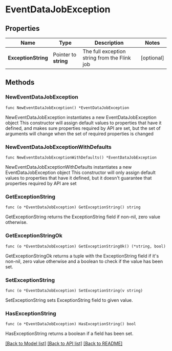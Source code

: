 # EventDataJobException

## Properties

Name | Type | Description | Notes
------------ | ------------- | ------------- | -------------
**ExceptionString** | Pointer to **string** | The full exception string from the Flink job | [optional] 

## Methods

### NewEventDataJobException

`func NewEventDataJobException() *EventDataJobException`

NewEventDataJobException instantiates a new EventDataJobException object
This constructor will assign default values to properties that have it defined,
and makes sure properties required by API are set, but the set of arguments
will change when the set of required properties is changed

### NewEventDataJobExceptionWithDefaults

`func NewEventDataJobExceptionWithDefaults() *EventDataJobException`

NewEventDataJobExceptionWithDefaults instantiates a new EventDataJobException object
This constructor will only assign default values to properties that have it defined,
but it doesn't guarantee that properties required by API are set

### GetExceptionString

`func (o *EventDataJobException) GetExceptionString() string`

GetExceptionString returns the ExceptionString field if non-nil, zero value otherwise.

### GetExceptionStringOk

`func (o *EventDataJobException) GetExceptionStringOk() (*string, bool)`

GetExceptionStringOk returns a tuple with the ExceptionString field if it's non-nil, zero value otherwise
and a boolean to check if the value has been set.

### SetExceptionString

`func (o *EventDataJobException) SetExceptionString(v string)`

SetExceptionString sets ExceptionString field to given value.

### HasExceptionString

`func (o *EventDataJobException) HasExceptionString() bool`

HasExceptionString returns a boolean if a field has been set.


[[Back to Model list]](../README.md#documentation-for-models) [[Back to API list]](../README.md#documentation-for-api-endpoints) [[Back to README]](../README.md)


